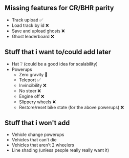 ## Missing features for CR/BHR parity

- Track upload ✅
- Load track by id ❌
- Save and upload ghosts ❌
- Ghost leaderboard ❌

## Stuff that i want to/could add later

- Hat ❔ (could be a good idea for scalability)
- Powerups
    - Zero gravity 🚧
    - Teleport ✅
    - Invincibility ❌
    - No steer ❌
    - Engine off ❌
    - Slippery wheels ❌
    - Restore/reset bike state (for the above powerups) ❌

## Stuff that i won't add

- Vehicle change powerups
- Vehicles that can't die
- Vehicles that aren't 2 wheelers
- Line shading (unless people really really want it)
